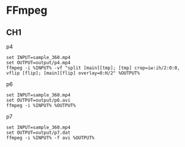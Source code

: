 # FFmpeg

## CH1

p4

```
set INPUT=sample_360.mp4
set OUTPUT=output/p4.mp4
ffmpeg -i %INPUT% -vf "split [main][tmp]; [tmp] crop=iw:ih/2:0:0, vflip [flip]; [main][flip] overlay=0:H/2" %OUTPUT%
```

p6

```
set INPUT=sample_360.mp4
set OUTPUT=output/p6.avi
ffmpeg -i %INPUT% %OUTPUT%
```

p7

```
set INPUT=sample_360.mp4
set OUTPUT=output/p7.dat
ffmpeg -i %INPUT% -f avi %OUTPUT%
```



